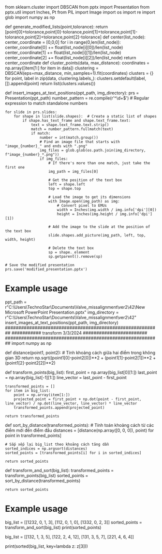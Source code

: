 from sklearn.cluster import DBSCAN
from pptx import Presentation
from pptx.util import Inches, Pt
from PIL import Image
import os
import re
import glob
import numpy as np

def generate_modified_lists(point,tolorance):
    return [point[0]+tolorance,point[0]-tolorance,point[1]+tolorance,point[1]-tolorance,point[2]+tolorance,point[2]-tolorance]
def center(list_node):
    center_coordinate = [0,0,0] 
    for i in range(0,len(list_node)):
        center_coordinate[0] += float(list_node[i][0])/len(list_node)
        center_coordinate[1] += float(list_node[i][1])/len(list_node)
        center_coordinate[2] += float(list_node[i][2])/len(list_node)
    return center_coordinate
def cluster_points(data, max_distance):
    coordinates = np.array([item[1:] for item in data])
    clustering = DBSCAN(eps=max_distance, min_samples=1).fit(coordinates)
    clusters = {}
    for point, label in zip(data, clustering.labels_):
        clusters.setdefault(label, []).append(point)
    return list(clusters.values())


def insert_images_at_text_positions(ppt_path, img_directory):
    prs = Presentation(ppt_path)
    number_pattern = re.compile(r'^\d+$')  # Regular expression to match standalone numbers

    for slide in prs.slides:
        for shape in list(slide.shapes):  # Create a static list of shapes
            if shape.has_text_frame and shape.text_frame.text:
                text = shape.text_frame.text.strip()
                match = number_pattern.fullmatch(text)
                if match:
                    number = int(match.group())
                    # Find an image file that starts with "image_{number}_" and ends with ".png"
                    img_files = glob.glob(os.path.join(img_directory, f"image_{number}_*.png"))
                    if img_files:
                        # If there's more than one match, just take the first one
                        img_path = img_files[0]

                        # Get the position of the text box
                        left = shape.left
                        top = shape.top

                        # Load the image to get its dimensions
                        with Image.open(img_path) as img:
                            # Convert pixel to EMUs
                            width = Inches(img.width / img.info['dpi'][0])
                            height = Inches(img.height / img.info['dpi'][1])

                        # Add the image to the slide at the position of the text box
                        slide.shapes.add_picture(img_path, left, top, width, height)

                        # Delete the text box
                        sp = shape._element
                        sp.getparent().remove(sp)

    # Save the modified presentation
    prs.save('modified_presentation.pptx')

# Example usage
ppt_path = r"C:\Users\TechnoStar\Documents\Valve_missalignment\ver2\42\New Microsoft PowerPoint Presentation.pptx"
img_directory = r"C:\Users\TechnoStar\Documents\Valve_missalignment\ver2\42"
insert_images_at_text_positions(ppt_path, img_directory)
##########################################################
###########   transform 3/3/2024  ########################
##########################################################
import numpy as np

def distance(point1, point2):
    # Tính khoảng cách giữa hai điểm trong không gian 3D
    return np.sqrt((point1[0]-point2[0])**2 + (point1[1]-point2[1])**2 + (point1[2]-point2[2])**2)

def transform_points(big_list):
    first_point = np.array(big_list[0][1:])
    last_point = np.array(big_list[-1][1:])
    line_vector = last_point - first_point
    
    transformed_points = []
    for item in big_list:
        point = np.array(item[1:])
        projected_point = first_point + np.dot(point - first_point, line_vector) / np.dot(line_vector, line_vector) * line_vector
        transformed_points.append(projected_point)
    
    return transformed_points

def sort_by_distance(transformed_points):
    # Tính toán khoảng cách từ các điểm mới đến điểm đầu
    distances = [distance(np.array([0, 0, 0]), point) for point in transformed_points]
    
    # Sắp xếp lại big_list theo khoảng cách tăng dần
    sorted_indices = np.argsort(distances)
    sorted_points = [transformed_points[i] for i in sorted_indices]
    
    return sorted_points

def transform_and_sort(big_list):
    transformed_points = transform_points(big_list)
    sorted_points = sort_by_distance(transformed_points)
    
    return sorted_points

# Example usage
big_list = [[1232, 0, 1, 3], [112, 0, 1, 0], [1332, 0, 2, 3]]
sorted_points = transform_and_sort(big_list)
print(sorted_points)

big_list = [[132, 1, 3, 5], [122, 2, 4, 12], [131, 3, 5, 7], [221, 4, 6, 4]]

print(sorted(big_list, key=lambda z: z[3]))


